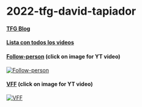 # 2022-tfg-david-tapiador
#### [TFG Blog](https://roboticslaburjc.github.io/2022-tfg-david-tapiador)
#### [Lista con todos los videos](https://www.youtube.com/playlist?list=PLwon9F3Sr9zQpPTDi3eJkz2FecCw8Dj8W)
#### [Follow-person](https://roboticslaburjc.github.io/2022-tfg-david-tapiador/blog/15th_week/) (click on image for YT video)
[![Follow-person](https://img.youtube.com/vi/IknpvAs_jAo/maxresdefault.jpg)](https://youtu.be/IknpvAs_jAo)
#### [VFF](https://roboticslaburjc.github.io/2022-tfg-david-tapiador/blog/20th_week/) (click on image for YT video)
[![VFF](https://img.youtube.com/vi/a6b5kD5teys/maxresdefault.jpg)](https://youtu.be/a6b5kD5teys)

